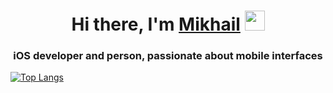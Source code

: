 <h1 align="center">Hi there, I'm <a href="https://daniilshat.ru/" target="_blank">Mikhail</a> 
<img src="https://github.com/blackcater/blackcater/raw/main/images/Hi.gif" width="32" height="32"/></h1>
<h3 align="center"> iOS developer and person, passionate about mobile interfaces </h3>

[![Top Langs](https://github-readme-stats.vercel.app/api/top-langs/?username=MikhailUstyantsev&layout=compact)](https://github.com/MikhailUstyantsev)
